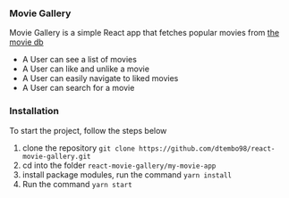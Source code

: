 ### Movie Gallery
Movie Gallery is a simple React app that fetches popular movies from  [the movie db](https://www.themoviedb.org/) 
 - A User can see a list of movies
 - A User can like and unlike a movie
 - A User can easily navigate to liked movies
 - A User can search for a movie

### Installation
To start the project, follow the steps below

1. clone the repository  ```git clone https://github.com/dtembo98/react-movie-gallery.git ```
2. cd  into the folder ```react-movie-gallery/my-movie-app```
3. install package modules, run the command ```yarn install```
4. Run the command ```yarn start```

